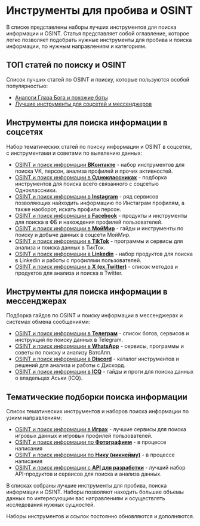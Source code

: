 # Инструменты для пробива и OSINT
В списке представлены наборы лучших инструментов для поиска информации и OSINT. Статья представляет собой оглавление, которое легко позволяет подобрать нужные инструменты для пробива и поиска информации, по нужным направлениям и категориям.

## ТОП статей по поиску и OSINT
Список лучших статей по OSINT и поиску, которые пользуются особой популярностью:
* [Аналоги Глаза Бога и похожие боты](https://github.com/OSINT-searcher/analogi_Glaza_Boga)
* [Лучшие инструменты для соцсетей и мессенджеров](https://github.com/OSINT-searcher/probiv_socsetei_i_messengerov)

## Инструменты для поиска информации в соцсетях
Набор тематических статей по поиску информации и OSINT в соцсетях, с инструментами и советами по выявлению данных:
* [OSINT и поиск информации **ВКонтакте**](https://github.com/OSINT-searcher/OSINT_i_probiv_VKontakte) - набор инструментов для поиска VK, персон, анализа профилей и прочих активностей.
* [OSINT и поиск информации в **Одноклассниках**](https://github.com/OSINT-searcher/OSINT_i_probiv_Odnoklassniki) - подборка инструментов для поиска всего связанного с соцсетью Одноклассники.
* [OSINT и поиск информации в **Instagram**](https://github.com/OSINT-searcher/OSINT_i_probiv_Instagram) - ряд сервисов позволяющих найходить информацию по Инстаграм профилям, а также наоборот, искать профили персон.
* [OSINT и поиск информации в **Facebook**](https://github.com/OSINT-searcher/OSINT_i_probiv_Facebook) - продукты и инструменты для поиска в ФБ и нахождения профилей пользователей.
* [OSINT и поиск информации в **МойМир**](https://github.com/OSINT-searcher/OSINT_i_probiv_MoyMir) - гайды и инструменты по поиску и добыче данных в соцсети МойМир.
* [OSINT и поиск информации в **TikTok**](https://github.com/OSINT-searcher/OSINT_i_probiv_TikTok) - программы и сервисы для анализа и поиска данных в ТикТок.
* [OSINT и поиск информации в **Linkedin**](https://github.com/OSINT-searcher/OSINT_i_probiv_Linkedin) - набор продуктов для поиска в Linkedin и работы с профилями пользователей.
* [OSINT и поиск информации в **X (ex.Twitter)**](https://github.com/OSINT-searcher/OSINT_i_probiv_X-Twitter) - список методов и продуктов для анализа и поиска в Twitter.

## Инструменты для поиска информации в мессенджерах
Подборка гайдов по OSINT и поиску информации в мессенджерах и системах обмена сообщениями:
* [OSINT и поиск информации в **Телеграм**](https://github.com/OSINT-searcher/OSINT_i_probiv_Telegram) - список ботов, сервисов и инструкций по поиску данных в Telegram.
* [OSINT и поиск информации в **WhatsApp**](https://github.com/OSINT-searcher/OSINT_i_probiv_WhatsApp) - сервисы, программы и советы по поиску и анализу ВатсАпп.
* [OSINT и поиск информации в **Discord**](https://github.com/OSINT-searcher/OSINT_i_probiv_Discord) - каталог инструментов и решений для анализа и работы с Дискорд.
* [OSINT и поиск информации в **ICQ**](https://github.com/OSINT-searcher/OSINT_i_probiv_ICQ) - гайды и проги для поиска данных о владельцах Аськи (ICQ).

## Тематические подборки поиска информации
Список тематических инструментов и наборов поиска информации по узким направлениям:
* [OSINT и поиск информации в **Играх**](https://github.com/OSINT-searcher/OSINT_i_probiv_v_igrah-GAMEINT) - лучшие сервисы для поиска игровых данных и игровых профилей пользователей.
* [OSINT и поиск информации по **Фотографиям**]() - в процессе написания
* [OSINT и поиск информации по **Нику (никнейму)**]() - в процессе написания
* [OSINT и поиск информации с **API для разработки**](https://github.com/OSINT-searcher/poisk_informacii_s_API) - лучший набор API-продуктов и сервисов для поиска и анализа данных.

В списках собраны лучшие инструменты для пробива, поиска информации и OSINT. Наборы позволяют находить большие объемы данных по интересующим вас направлениям и осуществлять исследования нужных сущностей.

Наборы инструментов и ссылок постоянно обновляются и дополняются.
